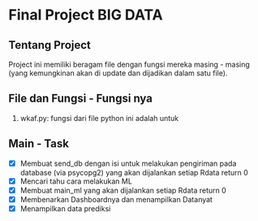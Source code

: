 # Final Project BIG DATA
## Tentang Project
Project ini memiliki beragam file dengan fungsi mereka masing - masing (yang kemungkinan akan di update dan dijadikan dalam satu file).

## File dan Fungsi - Fungsi nya
1. wkaf.py: fungsi dari file python ini adalah untuk 


## Main - Task
- [x] Membuat send_db dengan isi untuk melakukan pengiriman pada database (via psycopg2) yang akan dijalankan setiap Rdata return 0
- [x] Mencari tahu cara melakukan ML
- [x] Membuat main_ml yang akan dijalankan setiap Rdata return 0
- [x] Membenarkan Dashboardnya dan menampilkan Datanyat
- [x] Menampilkan data prediksi
